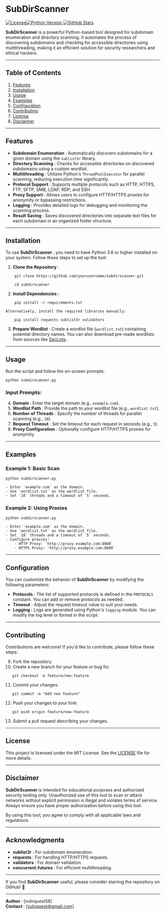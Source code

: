 # SubDirScanner

 [![License](https://img.shields.io/badge/license-MIT-blue.svg)](https://github.com/vulnquest58/SubDirScanner/blob/main/LICENSE)[![Python Version](https://img.shields.io/badge/python-3.6%2B-brightgreen.svg) ](https://www.python.org/)[![GitHub Stars](https://img.shields.io/github/stars/yourusername/subdirscanner.svg?style=social)](https://github.com/vulnquest58/SubDirScanner)

**SubDirScanner** is a powerful Python-based tool designed for subdomain enumeration and directory scanning. It automates the process of discovering subdomains and checking for accessible directories using multithreading, making it an efficient solution for security researchers and ethical hackers.

---

## Table of Contents

1. [Features](https://chat.qwen.ai/c/2a3214e5-825a-48b4-9fb6-0a9750ab2381#features)
2. [Installation](https://chat.qwen.ai/c/2a3214e5-825a-48b4-9fb6-0a9750ab2381#installation)
3. [Usage](https://chat.qwen.ai/c/2a3214e5-825a-48b4-9fb6-0a9750ab2381#usage)
4. [Examples](https://chat.qwen.ai/c/2a3214e5-825a-48b4-9fb6-0a9750ab2381#examples)
5. [Configuration](https://chat.qwen.ai/c/2a3214e5-825a-48b4-9fb6-0a9750ab2381#configuration)
6. [Contributing](https://chat.qwen.ai/c/2a3214e5-825a-48b4-9fb6-0a9750ab2381#contributing)
7. [License](https://chat.qwen.ai/c/2a3214e5-825a-48b4-9fb6-0a9750ab2381#license)
8. [Disclaimer](https://chat.qwen.ai/c/2a3214e5-825a-48b4-9fb6-0a9750ab2381#disclaimer)

---

## Features

- **Subdomain Enumeration** : Automatically discovers subdomains for a given domain using the `sublist3r` library.
- **Directory Scanning** : Checks for accessible directories on discovered subdomains using a custom wordlist.
- **Multithreading** : Utilizes Python's `ThreadPoolExecutor` for parallel scanning, reducing execution time significantly.
- **Protocol Support** : Supports multiple protocols such as HTTP, HTTPS, FTP, SFTP, SMB, LDAP, RDP, and SSH.
- **Proxy Support** : Allows users to configure HTTP/HTTPS proxies for anonymity or bypassing restrictions.
- **Logging** : Provides detailed logs for debugging and monitoring the scanning process.
- **Result Saving** : Saves discovered directories into separate text files for each subdomain in an organized folder structure.

---

## Installation

To use **SubDirScanner** , you need to have Python 3.6 or higher installed on your system. Follow these steps to set up the tool:

1. **Clone the Repository** :

```
    git clone https://github.com/yourusername/subdirscanner.git
    
    cd subdirscanner
```
    
2. **Install Dependencies** :
    
```
    pip install -r requirements.txt
```
    
    Alternatively, install the required libraries manually:

```
    pip install requests sublist3r validators
```
    
3. **Prepare Wordlist** : Create a wordlist file (`wordlist.txt`) containing potential directory names. You can also download pre-made wordlists from sources like [SecLists](https://github.com/danielmiessler/SecLists) .
    

---

## Usage

Run the script and follow the on-screen prompts:

```
python subdirscanner.py
```

### Input Prompts:

4. **Domain** : Enter the target domain (e.g., `example.com`).
5. **Wordlist Path** : Provide the path to your wordlist file (e.g., `wordlist.txt`).
6. **Number of Threads** : Specify the number of threads for parallel scanning (e.g., `10`).
7. **Request Timeout** : Set the timeout for each request in seconds (e.g., `5`).
8. **Proxy Configuration** : Optionally configure HTTP/HTTPS proxies for anonymity.

---

## Examples

### Example 1: Basic Scan

```
python subdirscanner.py

- Enter `example.com` as the domain.
- Use `wordlist.txt` as the wordlist file.
- Set `10` threads and a timeout of `5` seconds.

```
### Example 2: Using Proxies

```
python subdirscanner.py

- Enter `example.com` as the domain.
- Use `wordlist.txt` as the wordlist file.
- Set `10` threads and a timeout of `5` seconds.
- Configure proxies:
    - HTTP Proxy: `http://proxy.example.com:8080`
    - HTTPS Proxy: `http://proxy.example.com:8080`

```
---

## Configuration

You can customize the behavior of **SubDirScanner** by modifying the following parameters:

- **Protocols** : The list of supported protocols is defined in the `PROTOCOLS` constant. You can add or remove protocols as needed.
- **Timeout** : Adjust the request timeout value to suit your needs.
- **Logging** : Logs are generated using Python's `logging` module. You can modify the log level or format in the script.

---

## Contributing

Contributions are welcome! If you'd like to contribute, please follow these steps:

9. Fork the repository.
10. Create a new branch for your feature or bug fix:

```
   git checkout -b feature/new-feature
```
    
11. Commit your changes:
  
```
   git commit -m "Add new feature"
```
    
12. Push your changes to your fork:
  
```
   git push origin feature/new-feature
```
    
13. Submit a pull request describing your changes.

---

## License

This project is licensed under the MIT License. See the [LICENSE](https://github.com/vulnquest58/SubDirScanner/blob/main/LICENSE) file for more details.

---

## Disclaimer

**SubDirScanner** is intended for educational purposes and authorized security testing only. Unauthorized use of this tool to scan or attack networks without explicit permission is illegal and violates terms of service. Always ensure you have proper authorization before using this tool.

By using this tool, you agree to comply with all applicable laws and regulations.

---

## Acknowledgments

- **sublist3r** : For subdomain enumeration.
- **requests** : For handling HTTP/HTTPS requests.
- **validators** : For domain validation.
- **concurrent.futures** : For efficient multithreading.

---

If you find **SubDirScanner** useful, please consider starring the repository on GitHub! 🌟

---

**Author** : [vulnquest58]  
**Contact** : [vulnquest@gmail.com]
